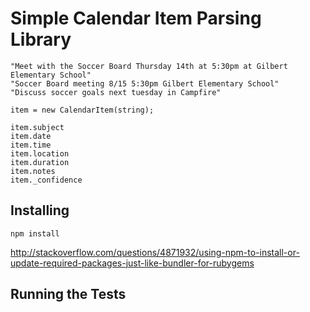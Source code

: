 # Simple Calendar Item Parsing Library

    "Meet with the Soccer Board Thursday 14th at 5:30pm at Gilbert Elementary School"
    "Soccer Board meeting 8/15 5:30pm Gilbert Elementary School"
    "Discuss soccer goals next tuesday in Campfire"

    item = new CalendarItem(string);

    item.subject
    item.date
    item.time
    item.location
    item.duration
    item.notes
    item._confidence

## Installing

`npm install`

http://stackoverflow.com/questions/4871932/using-npm-to-install-or-update-required-packages-just-like-bundler-for-rubygems
    
## Running the Tests


